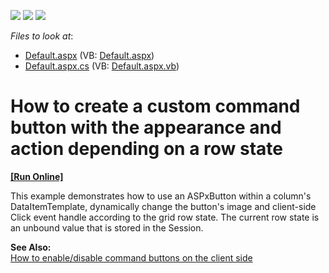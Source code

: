 <!-- default badges list -->
![](https://img.shields.io/endpoint?url=https://codecentral.devexpress.com/api/v1/VersionRange/128531383/14.2.3%2B)
[![](https://img.shields.io/badge/Open_in_DevExpress_Support_Center-FF7200?style=flat-square&logo=DevExpress&logoColor=white)](https://supportcenter.devexpress.com/ticket/details/E1246)
[![](https://img.shields.io/badge/📖_How_to_use_DevExpress_Examples-e9f6fc?style=flat-square)](https://docs.devexpress.com/GeneralInformation/403183)
<!-- default badges end -->
<!-- default file list -->
*Files to look at*:

* [Default.aspx](./CS/UnboundRowStateImage/Default.aspx) (VB: [Default.aspx](./VB/UnboundRowStateImage/Default.aspx))
* [Default.aspx.cs](./CS/UnboundRowStateImage/Default.aspx.cs) (VB: [Default.aspx.vb](./VB/UnboundRowStateImage/Default.aspx.vb))
<!-- default file list end -->
# How to create a custom command button with the appearance and action depending on a row state
<!-- run online -->
**[[Run Online]](https://codecentral.devexpress.com/e1246/)**
<!-- run online end -->


<p>This example demonstrates how to use an ASPxButton within a column's DataItemTemplate, dynamically change the button's image and client-side Click event handle according to the grid row state. The current row state is an unbound value that is stored in the Session.</p><p><strong>See Also:</strong><br />
<a href="https://www.devexpress.com/Support/Center/p/E2345">How to enable/disable command buttons on the client side</a></p>

<br/>


